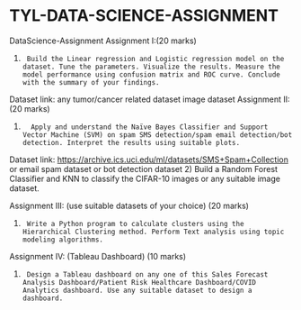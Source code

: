 # TYL-DATA-SCIENCE-ASSIGNMENT
DataScience-Assignment
Assignment I:(20 marks)
 1)      Build the Linear regression and Logistic regression model on the dataset. Tune the parameters. Visualize the results. Measure the model performance using confusion matrix and ROC curve. Conclude with the summary of your findings.
Dataset link: any tumor/cancer related dataset image dataset
 Assignment II: (20 marks)
1)       Apply and understand the Naïve Bayes Classifier and Support Vector Machine (SVM) on spam SMS detection/spam email detection/bot detection. Interpret the results using suitable plots.
Dataset link: https://archive.ics.uci.edu/ml/datasets/SMS+Spam+Collection  or email spam dataset or bot detection dataset
2)       Build a Random Forest Classifier and KNN to classify the CIFAR-10 images or any suitable image dataset.
 
Assignment III: (use suitable datasets of your choice) (20 marks)
1)      Write a Python program to calculate clusters using the Hierarchical Clustering method. Perform Text analysis using topic modeling algorithms.
 
Assignment IV: (Tableau Dashboard)  (10 marks)
1)  	Design a Tableau dashboard on any one of this Sales Forecast Analysis Dashboard/Patient Risk Healthcare Dashboard/COVID Analytics dashboard. Use any suitable dataset to design a dashboard.
